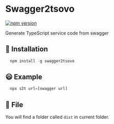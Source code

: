 # Swagger2tsovo
[![npm version](https://badge.fury.io/js/swagger2tsovo.svg)](https://badge.fury.io/js/swagger2tsovo)

Generate TypeScript service code from swagger

## 📎 Installation

```js
  npm install -g swagger2tsovo
```

## 😃 Example
```js
  npx s2t url=[swagger url]
```

## 📁 File

  You will find a folder called `dist` in current folder.